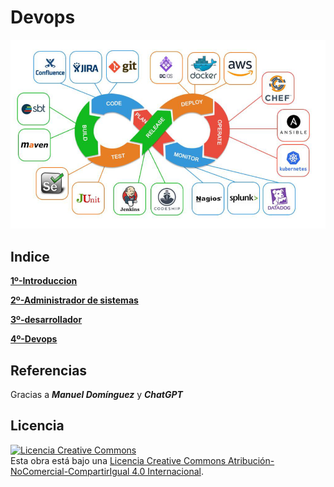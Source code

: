 # Devops
![Devops](img/Captura%20desde%202023-10-27%2008-40-20.png)

## Indice

**[1º-Introduccion](indice/introduccion.md)**

**[2º-Administrador de sistemas](indice/administrador.md)**

**[3º-desarrollador](indice/desarrollador.md)**

**[4º-Devops](indice/devops.md)**

## Referencias

Gracias a ***Manuel Domínguez*** y ***ChatGPT***

## Licencia

<a rel="license" href="http://creativecommons.org/licenses/by-nc-sa/4.0/"><img alt="Licencia Creative Commons" style="border-width:0" src="https://i.creativecommons.org/l/by-nc-sa/4.0/88x31.png" /></a><br />Esta obra está bajo una <a rel="license" href="http://creativecommons.org/licenses/by-nc-sa/4.0/">Licencia Creative Commons Atribución-NoComercial-CompartirIgual 4.0 Internacional</a>.
